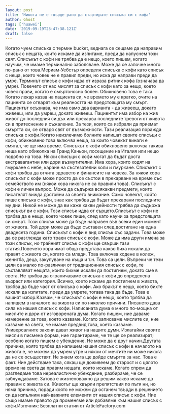 ```yaml
---
layout: post
title: 'Никога не е твърде рано да стартирате списъка си с кофа'
author: Ghost
tags: ['huawei']
date: '2019-09-19T23:47:38.121Z'
draft: false
---
```


Когато чуем списъка с термин bucket, веднага се сещаме да направим списък с нещата, които искаме да изпитаме, преди да напуснем този свят. Списъкът с кофи не трябва да е нещо, което пишем, когато научим, че имаме терминално заболяване. Може да се започне много по-рано от това.Мериам-Уебстър определя списъка с кофи като списък с неща, които човек не е правил преди, но иска да направи преди да умре. Терминът списък с кофи идва от израза ритник кофа (означава да умре). Повечето от нас мислят за списък с кофи като за нещо, което човек прави, когато е смъртоносно болен. Обикновено това е така. Когато лекар казва на пациента си, че времето му е кратко, очите на пациента се отварят към реалността на предстоящата му смърт. Пациентът осъзнава, че има само два варианта - да живееш, докато живееш, или да умреш, докато живееш. Пациентът има избор на жив живот до последния си дъх или прекарва последните тревоги от живота си в притеснение и съжаление. За тези, които са избрали да приемат смъртта си, се отваря свят от възможности. Тази реализация поражда списъка с кофи.Когато неизлечимо болните напишат своите списъци с кофи, обикновено това включва неща, за които човекът винаги е смятал, че ще има време. Списъкът с кофи обикновено включва такива неща като обиколка на Гранд Каньон, посещение на Италия или нещо подобно на това. Някои списъци с кофи могат да бъдат доста екстравагантни или дори възмутителни. Има хора, които ходят на гмуркане с небе, каране на състезателни коли и гмуркане. Списъкът с кофи трябва да отчита здравето и финансите на човека. За някои хора списъкът с кофи може просто да се състои в прекарване на време със семейството им (някои хора никога не са правили това). Списъкът с кофи е личен въпрос. Може да съдържа всякакви предмети, които писателят вижда достойни за своето внимание. Само човекът, който пише списъка с кофи, знае как трябва да бъдат прекарани последните му дни. Никой не може да ви каже какви дейности трябва да съдържа списъкът ви с кофи. Този списък идва от сърцето.Списъкът с кофи не трябва да е нещо, което човек пише, след като научи за предстоящата си смърт. Този списък може да бъде направен във всеки един момент от живота. Той дори може да бъде съставен след достигане на една двадесета година. Списъкът с кофи е вид списък със задачи. Това може да се разглежда като траен списък с кофи. Може да има други имена за този списък, но трайният списък с кофи ще свърши тази статия.Повечето хора имат обща представа какво биха искали да правят с живота си, когато са млади. Това включва ходене в колеж, женитба, деца, закупуване на къща и т.н. Това са цели. Въпреки че тези цели са малко по-различни от традиционния списък с кофи, те съставляват нещата, които бихме искали да постигнем, докато сме в света. Не трябва да ограничаваме списъка с кофи до определена възраст или категория. Всичко, което искаме да постигнем в живота, трябва да бъде част от списъка с кофи. Ако бракът е нещо, което бихте искали да изпитате, преди да умрете, тогава така да бъде. Това е вашият избор.Казвам, че списъкът с кофи е нещо, което трябва да напишем в началото на живота си по няколко причини. Писането дава сила на нашия списък с кофи. Написаната дума е много по-мощна от мислите и дори от изговорената дума. Когато пишем, ние даваме намерение за това, което казваме. Когато записваме мислите си, ние казваме на света, че имаме предвид това, което казваме. Универсалните закони дават живот на нашите думи. Излагайки своите мисли в писмена форма, ние гарантираме, че те ще се реализират; особено когато пишем с убеждение. Не може да е друг начин.Другата причина, която трябва да напишем нашия списък с кофи в началото на живота е, че можем да умрем утре и някои от мечтите ни може никога да не се осъществят. Не знаем кога ще дойде смъртта за нас. Това е факт. Ние действаме така, сякаш ще доживеем до старост и с цялото време на света да правим нещата, които искаме. Когато спрем да разгледаме това нереалистично убеждение, разбираме, че се заблуждаваме. Затова е жизненоважно да решим какво искаме да правим с живота си. Животът ще хвърли препятствия по пътя ни, но няма причина, поради която не можем да останем твърди в решението си да изпълним най-важните елементи от нашия списък с кофи. Ние също имаме правото да променяме или добавяме към нашия списък с кофи.Източник: Безплатни статии от ArticleFactory.com
